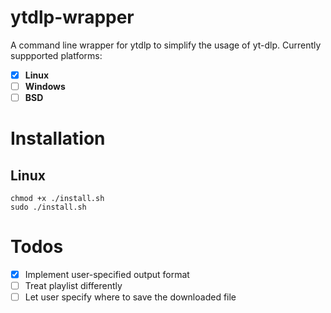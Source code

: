 # ytdlp-wrapper
A command line wrapper for ytdlp to simplify the usage of yt-dlp.
Currently suppported platforms:
- [X] **Linux**
- [ ] **Windows**
- [ ] **BSD**
# Installation
## Linux
```
chmod +x ./install.sh
sudo ./install.sh
```

# Todos
- [x] Implement user-specified output format
- [ ] Treat playlist differently
- [ ] Let user specify where to save the downloaded file
